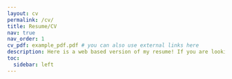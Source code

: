 ```yaml
---
layout: cv
permalink: /cv/
title: Resume/CV
nav: true
nav_order: 1
cv_pdf: example_pdf.pdf # you can also use external links here
description: Here is a web based version of my resume! If you are looking for a pdf, click on the icon right above this post!
toc:
  sidebar: left
---
```

